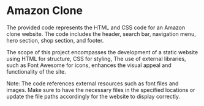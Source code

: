 # Amazon Clone
The provided code represents the HTML and CSS code for an Amazon clone website. The code includes the header, search bar, navigation menu, hero section, shop section, and footer.
<br>

The scope of this project encompasses the development of a static website using HTML for structure, CSS for styling, The use of external libraries, such as Font Awesome for icons, enhances the visual appeal and functionality of the site. 
<br>

Note: The code references external resources such as font files and images. Make sure to have the necessary files in the specified locations or update the file paths accordingly for the website to display correctly.

